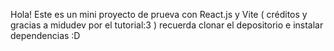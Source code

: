 Hola! Este es un mini proyecto de prueva con React.js y Vite ( créditos y gracias a midudev por el tutorial:3 ) recuerda clonar el depositorio e instalar dependencias :D
